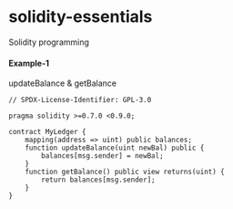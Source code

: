 # solidity-essentials
Solidity programming

#### Example-1

updateBalance & getBalance

```solidity
// SPDX-License-Identifier: GPL-3.0

pragma solidity >=0.7.0 <0.9.0;

contract MyLedger {
    mapping(address => uint) public balances;
    function updateBalance(uint newBal) public {
        balances[msg.sender] = newBal;
    }
    function getBalance() public view returns(uint) {
        return balances[msg.sender];
    }
}
```
